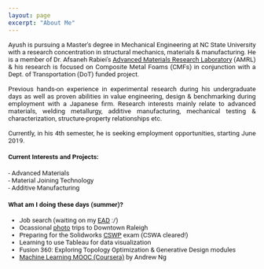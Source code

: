 ```yaml
---
layout: page
excerpt: "About Me"
---
```

<!---(font-family: "San Francisco", "Roboto", "Segoe UI";)--> 



<div style="text-align: justify"> 
<span style="font-family:San Francisco, Roboto, Segoe UI; font-size:10pt;">
  
Ayush is pursuing a Master's degree in Mechanical Engineering at NC State University with a research concentration in structural mechanics, materials & manufacturing. He is a member of Dr. Afsaneh Rabiei's <a href="https://people.engr.ncsu.edu/arabiei/">Advanced Materials Research Laboratory</a> (AMRL) & his research is focused on Composite Metal Foams (CMFs) in conjunction with a Dept. of Transportation (DoT) funded project.<br />
<br />
Previous hands-on experience in experimental research during his undergraduate days as well as proven abilities in value engineering, design & benchmarking during employment with a Japanese firm. Research interests mainly relate to advanced materials, welding metallurgy, additive manufacturing, mechanical testing & characterization, structure-property relationships etc. 
<br />
<br />
Currently, in his 4th semester, he is seeking employment opportunities, starting June 2019.

<h4>Current Interests and Projects:</h4> 
- Advanced Materials <br />
- Material Joining Technology<br />
- Additive Manufacturing

<h4>What am I doing these days (summer)?  </h4>

- Job search (waiting on my <a href="https://www.uscis.gov/greencard/employment-authorization-document">EAD</a> :/)
- Ocassional <a href="https://www.instagram.com/in_n_arnd_state/">photo</a> trips to Downtown Raleigh
- Preparing for the Solidworks <a href="https://www.solidworks.com/sw/support/797_ENU_HTML.htm">CSWP</a> exam (CSWA cleared!)
- Learning to use Tableau for data visualization
- Fusion 360: Exploring Topology Optimization & Generative Design modules <br /> 
- <a href="https://www.coursera.org/learn/machine-learning"> Machine Learning MOOC (Coursera)</a> by Andrew Ng <br />

</span> 


